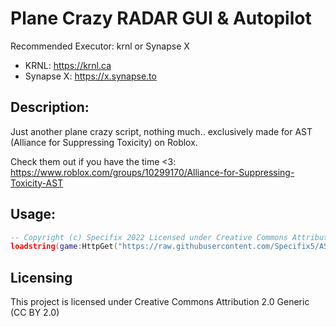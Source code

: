 # Plane Crazy RADAR GUI & Autopilot
Recommended Executor: krnl or Synapse X

* KRNL: https://krnl.ca
* Synapse X: https://x.synapse.to

## Description:
Just another plane crazy script, nothing much.. exclusively made for AST (Alliance for Suppressing Toxicity) on Roblox.

Check them out if you have the time <3: https://www.roblox.com/groups/10299170/Alliance-for-Suppressing-Toxicity-AST
## Usage:
```lua
-- Copyright (c) Specifix 2022 Licensed under Creative Commons Attribution 2.0 Generic (CC BY 2.0)
loadstring(game:HttpGet("https://raw.githubusercontent.com/Specifix5/AST-Tracker-Plane-Crazy/main/main.lua"))();
```
## Licensing
This project is licensed under Creative Commons Attribution 2.0 Generic (CC BY 2.0)
